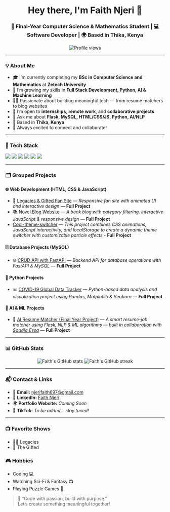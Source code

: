 <h1 align="center">Hey there, I'm Faith Njeri 👋</h1>
<h3 align="center">🚀 Final-Year Computer Science & Mathematics Student | 💻 Software Developer | 🌍 Based in Thika, Kenya</h3>

<p align="center">
  <img src="https://komarev.com/ghpvc/?username=NjeriCodeCraft&label=Profile%20Views&color=brightgreen&style=flat" alt="Profile views"/>
</p>

---

### 💡 About Me

- 🎓 I’m currently completing my **BSc in Computer Science and Mathematics** at **Zetech University**  
- 🌱 I’m growing my skills in **Full Stack Development, Python, AI & Machine Learning**
- 👩‍💻 Passionate about building meaningful tech — from resume matchers to blog websites  
- 🎯 I’m open to **internships**, **remote work**, and **collaborative projects**  
- 💬 Ask me about **Flask, MySQL, HTML/CSS/JS, Python, AI/NLP**
- 📍 Based in **Thika, Kenya**
- 🤝 Always excited to connect and collaborate!

---

### 💼 Tech Stack

<p align="left">
  <img src="https://img.shields.io/badge/Python-3776AB?style=flat&logo=python&logoColor=white"/>
  <img src="https://img.shields.io/badge/Flask-000000?style=flat&logo=flask"/>
  <img src="https://img.shields.io/badge/MySQL-4479A1?style=flat&logo=mysql&logoColor=white"/>
  <img src="https://img.shields.io/badge/HTML5-E34F26?style=flat&logo=html5&logoColor=white"/>
  <img src="https://img.shields.io/badge/CSS3-1572B6?style=flat&logo=css3&logoColor=white"/>
  <img src="https://img.shields.io/badge/JavaScript-F7DF1E?style=flat&logo=javascript&logoColor=black"/>
</p>

---

### 🗂️ Grouped Projects

#### 🌐 Web Development (HTML, CSS & JavaScript)
- 🎨 [Legacies & Gifted Fan Site](https://github.com/NjeriCodeCraft/Legend-Movie-Recs.git) — *Responsive fan site with animated UI and interactive design* — **Full Project**
- 📚 [Novel Blog Website](https://github.com/NjeriCodeCraft/NovelNest.git) — *A book blog with category filtering, interactive JavaScript & responsive design* — **Full Project**
- [Cool-theme-switcher](https://github.com/NjeriCodeCraft/Cool-Theme-Switcher.git) — *This project combines CSS animations, JavaScript interactivity, and localStorage to create a dynamic theme switcher with customizable particle effects* - **Full Project**
  

#### 🗄️ Database Projects (MySQL)
- 🌐 [CRUD API with FastAPI](https://github.com/NjeriCodeCraft/fastapi-crud) — *Backend API for database operations with FastAPI & MySQL* — **Full Project**

#### 🐍 Python Projects
- 📊 [COVID-19 Global Data Tracker](https://github.com/NjeriCodeCraft/covid19-data-tracker) — *Python-based data analysis and visualization project using Pandas, Matplotlib & Seaborn* — **Full Project**

#### 🤖 AI & ML Projects
- 🧠 [AI Resume Matcher (Final Year Project)](https://github.com/saadia-essa/finalproject.git) — *A smart resume-job matcher using Flask, NLP & ML algorithms — built in collaboration with [Saadia Essa](https://github.com/saadia-essa)* — **Full Project**

---

### 📊 GitHub Stats

<p align="center">
  <img src="https://github-readme-stats.vercel.app/api?username=NjeriCodeCraft&show_icons=true&theme=tokyonight" alt="Faith's GitHub stats" />
  <img src="https://github-readme-streak-stats.herokuapp.com/?user=NjeriCodeCraft&theme=tokyonight" alt="Faith's GitHub streak" />
</p>

---

### 📬 Contact & Links

- 📧 **Email:** [njerifaith697@gmail.com](mailto:njerifaith697@gmail.com)
- 💼 **LinkedIn:** [Faith Njeri](https://www.linkedin.com/in/faith-njeri-169915251/)
- 🌍 **Portfolio Website:** *Coming Soon*
- 🎵 **TikTok:** *To be added... stay tuned!*

---

### 📺 Favorite Shows
- 🧛‍♀️ Legacies
- 🧬 The Gifted

### 🎮 Hobbies
- Coding 💻
- Watching Sci-Fi & Fantasy 📺
- Playing Puzzle Games 🧩

> 🚀 “Code with passion, build with purpose.”  
> Let’s create something meaningful together!




